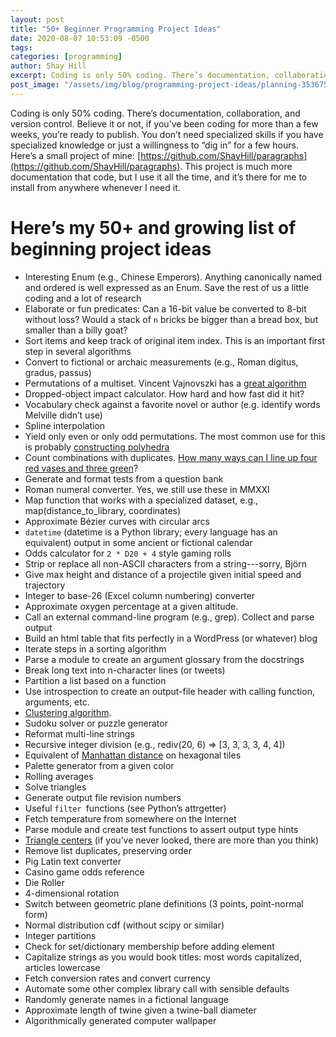 ```yaml
---
layout: post
title: "50+ Beginner Programming Project Ideas"
date: 2020-08-07 10:53:09 -0500
tags:
categories: [programming]
author: Shay Hill
excerpt: Coding is only 50% coding. There’s documentation, collaboration, and version control. Believe it or not, if you’ve been coding for more than a few weeks, you’re ready to publish. You don’t need spe…
post_image: "/assets/img/blog/programming-project-ideas/planning-3536758_1920.jpg"
---
```


Coding is only 50% coding. There’s documentation, collaboration, and version control. Believe it or not, if you’ve been coding for more than a few weeks, you’re ready to publish. You don’t need specialized skills if you have specialized knowledge or just a willingness to “dig in” for a few hours.
Here’s a small project of mine: [https://github.com/ShayHill/paragraphs](https://github.com/ShayHill/paragraphs). This project is much more documentation that code, but I use it all the time, and it’s there for me to install from anywhere whenever I need it.

# Here’s my 50+ and growing list of beginning project ideas

* Interesting Enum (e.g., Chinese Emperors). Anything canonically named and ordered is well expressed as an Enum. Save the rest of us a little coding and a lot of research
* Elaborate or fun predicates: Can a 16-bit value be converted to 8-bit without loss? Would a stack of `n` bricks be bigger than a bread box, but smaller than a billy goat?
* Sort items and keep track of original item index. This is an important first step in several algorithms
* Convert to fictional or archaic measurements (e.g., Roman digitus, gradus, passus)
* Permutations of a multiset. Vincent Vajnovszki has a [great algorithm](https://www.sciencedirect.com/science/article/pii/S0304397503002287)
* Dropped-object impact calculator. How hard and how fast did it hit?
* Vocabulary check against a favorite novel or author (e.g. identify words Melville didn’t use)
* Spline interpolation
* Yield only even or only odd permutations. The most common use for this is probably [constructing polyhedra](https://en.wikipedia.org/wiki/Snub_cube#Cartesian_coordinates)
* Count combinations with duplicates. [How many ways can I line up four red vases and three green](/nassim-nicholas-talebs-dart-problem/)?
* Generate and format tests from a question bank
* Roman numeral converter. Yes, we still use these in MMXXI
* Map function that works with a specialized dataset, e.g., map(distance_to_library, coordinates)
* Approximate Bézier curves with circular arcs
* `datetime` (datetime is a Python library; every language has an equivalent) output in some ancient or fictional calendar
* Odds calculator for `2 * D20 + 4` style gaming rolls
* Strip or replace all non-ASCII characters from a string---sorry, Björn
* Give max height and distance of a projectile given initial speed and trajectory
* Integer to base-26 (Excel column numbering) converter
* Approximate oxygen percentage at a given altitude.
* Call an external command-line program (e.g., grep). Collect and parse output
* Build an html table that fits perfectly in a WordPress (or whatever) blog
* Iterate steps in a sorting algorithm
* Parse a module to create an argument glossary from the docstrings
* Break long text into n-character lines (or tweets)
* Partition a list based on a function
* Use introspection to create an output-file header with calling function, arguments, etc.
* [Clustering algorithm](https://towardsdatascience.com/the-5-clustering-algorithms-data-scientists-need-to-know-a36d136ef68).
* Sudoku solver or puzzle generator
* Reformat multi-line strings
* Recursive integer division (e.g., rediv(20, 6) => [3, 3, 3, 3, 4, 4])
* Equivalent of [Manhattan distance](https://iq.opengenus.org/manhattan-distance/) on hexagonal tiles
* Palette generator from a given color
* Rolling averages
* Solve triangles
* Generate output file revision numbers
* Useful `filter `functions (see Python’s attrgetter)
* Fetch temperature from somewhere on the Internet
* Parse module and create test functions to assert output type hints
* [Triangle centers](https://en.wikipedia.org/wiki/Triangle_center) (if you’ve never looked, there are more than you think)
* Remove list duplicates, preserving order
* Pig Latin text converter
* Casino game odds reference
* Die Roller
* 4-dimensional rotation
* Switch between geometric plane definitions (3 points, point-normal form)
* Normal distribution cdf (without scipy or similar)
* Integer partitions
* Check for set/dictionary membership before adding element
* Capitalize strings as you would book titles: most words capitalized, articles lowercase
* Fetch conversion rates and convert currency
* Automate some other complex library call with sensible defaults
* Randomly generate names in a fictional language
* Approximate length of twine given a twine-ball diameter
* Algorithmically generated computer wallpaper
